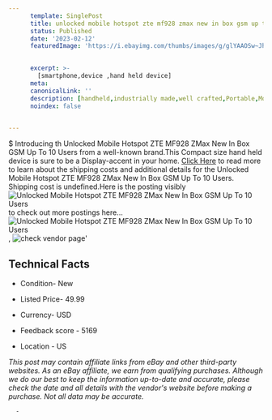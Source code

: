 ```yaml
---
      template: SinglePost
      title: unlocked mobile hotspot zte mf928 zmax new in box gsm up to 10 users
      status: Published
      date: '2023-02-12'
      featuredImage: 'https://i.ebayimg.com/thumbs/images/g/glYAAOSw~JhfqZaX/s-l225.jpg'
       

      excerpt: >-
        [smartphone,device ,hand held device]
      meta:
      canonicalLink: ''
      description: [handheld,industrially made,well crafted,Portable,Mobile,Compact,Convenient,Lightweight,Maneuverable,Man-portable,Miniature,Carriable,Hand-held,Light,Holdable,Transportable,Mobile device,Pocket-sized,On-the-go,Wireless,Cordless,Compact size,Convenient size, smartphone,device ,hand held device]
      noindex: false
      

---
```

$
      Introducing th Unlocked Mobile Hotspot ZTE MF928 ZMax New In Box GSM Up To 10 Users from a well-known brand.This Compact size hand held device is sure to be a Display-accent in your home. [Click Here](https://www.ebay.com/itm/324245672190?hash=item4b7e8c50fe%3Ag%3AglYAAOSw%7EJhfqZaX&amdata=enc%3AAQAHAAAA4I4u7PAToMzfp6ARkjVXJk2S39lIuoY4K75m6VwDovXOBlztSsLLWhHegrtB5M9xHIQF80Ccx2WH7XgqFTgrEaJd7kyd%2BR2weT39wTEps%2F2PON2uEC9%2FOyFu7x8D8MXTML9sdaurOjTk5XYqeORMPtiRs3l%2Bx1PimIp6MZWFTOB8dqTzlNxdgoCtt1IVFpSOFhI87XZpnDVyuy%2Bc2gtyloBUG4WIeMkQrZsTdjUfeM4qAbmVgVUw0pPOUleVild%2BdeBA5IicqZawLALZS9RGIgv6FBIbzuvdEsyF7TmfcaNq&mkevt=1&mkcid=1&mkrid=711-53200-19255-0&campid=%253CePNCampaignId%253E&customid=%253CreferenceId%253E&toolid=10049) to read more to learn about the shipping costs and additional details for the Unlocked Mobile Hotspot ZTE MF928 ZMax New In Box GSM Up To 10 Users. Shipping cost is undefined.Here is the posting visibly ![Unlocked Mobile Hotspot ZTE MF928 ZMax New In Box GSM Up To 10 Users](https://i.ebayimg.com/thumbs/images/g/glYAAOSw~JhfqZaX/s-l225.jpg) to check out more postings here... ![Unlocked Mobile Hotspot ZTE MF928 ZMax New In Box GSM Up To 10 Users](https://i.ebayimg.com/images/g/glYAAOSw~JhfqZaX/s-l1600.jpg), ![check vendor page](https://origin-galleryplus.ebayimg.com/ws/web/324245672190_2_0_1/225x225.jpg,https://origin-galleryplus.ebayimg.com/ws/web/324245672190_3_0_1/225x225.jpg,https://origin-galleryplus.ebayimg.com/ws/web/324245672190_4_0_1/225x225.jpg,https://origin-galleryplus.ebayimg.com/ws/web/324245672190_5_0_1/225x225.jpg,https://origin-galleryplus.ebayimg.com/ws/web/324245672190_6_0_1/225x225.jpg,https://origin-galleryplus.ebayimg.com/ws/web/324245672190_7_0_1/225x225.jpg,https://origin-galleryplus.ebayimg.com/ws/web/324245672190_8_0_1/225x225.jpg,https://origin-galleryplus.ebayimg.com/ws/web/324245672190_9_0_1/225x225.jpg)'

      

 ## Technical Facts 



     
      

 - Condition- New 


      

 - Listed Price- 49.99 


      

 - Currency- USD 


      

 - Feedback score - 5169 


      

 - Location - US 


      
      

 *_This post may contain affiliate links from eBay and other third-party websites. As an eBay affiliate, we earn from qualifying purchases. Although we do our best to keep the information up-to-date and accurate, please check the date and all details with the vendor's website before making a purchase. Not all data may be accurate._*




      -
